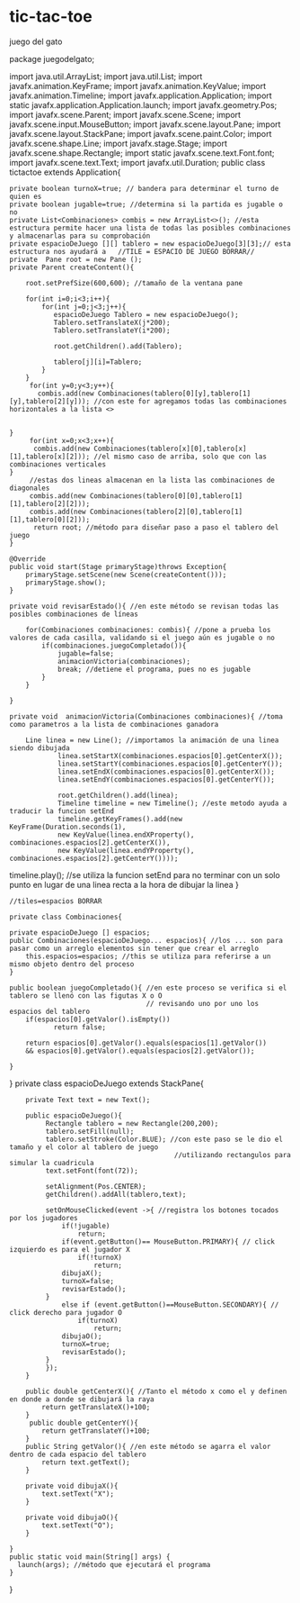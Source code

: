# tic-tac-toe
juego del gato

package juegodelgato;



import java.util.ArrayList;
import java.util.List;
import javafx.animation.KeyFrame;
import javafx.animation.KeyValue;
import javafx.animation.Timeline;
import javafx.application.Application;
import static javafx.application.Application.launch;
import javafx.geometry.Pos;
import javafx.scene.Parent;
import javafx.scene.Scene;
import javafx.scene.input.MouseButton;
import javafx.scene.layout.Pane;
import javafx.scene.layout.StackPane;
import javafx.scene.paint.Color;
import javafx.scene.shape.Line;
import javafx.stage.Stage;
import javafx.scene.shape.Rectangle;
import static javafx.scene.text.Font.font;
import javafx.scene.text.Text;
import javafx.util.Duration;
public class tictactoe extends Application{
    
    private boolean turnoX=true; // bandera para determinar el turno de quien es
    private boolean jugable=true; //determina si la partida es jugable o no 
    private List<Combinaciones> combis = new ArrayList<>(); //esta estructura permite hacer una lista de todas las posibles combinaciones y almacenarlas para su comprobación
    private espacioDeJuego [][] tablero = new espacioDeJuego[3][3];// esta estructura nos ayudará a   //TILE = ESPACIO DE JUEGO BORRAR// 
    private  Pane root = new Pane ();
    private Parent createContent(){
       
        root.setPrefSize(600,600); //tamaño de la ventana pane
        
        for(int i=0;i<3;i++){
            for(int j=0;j<3;j++){
               espacioDeJuego Tablero = new espacioDeJuego(); 
               Tablero.setTranslateX(j*200);
               Tablero.setTranslateY(i*200); 
               
               root.getChildren().add(Tablero);
               
               tablero[j][i]=Tablero;
            }
        }
         for(int y=0;y<3;y++){
           combis.add(new Combinaciones(tablero[0][y],tablero[1][y],tablero[2][y])); //con este for agregamos todas las combinaciones horizontales a la lista <>
             
             
    }
         for(int x=0;x<3;x++){
          combis.add(new Combinaciones(tablero[x][0],tablero[x][1],tablero[x][2])); //el mismo caso de arriba, solo que con las combinaciones verticales
    }
         //estas dos lineas almacenan en la lista las combinaciones de diagonales
         combis.add(new Combinaciones(tablero[0][0],tablero[1][1],tablero[2][2]));
         combis.add(new Combinaciones(tablero[2][0],tablero[1][1],tablero[0][2]));
          return root; //método para diseñar paso a paso el tablero del juego
    }

    @Override
    public void start(Stage primaryStage)throws Exception{
        primaryStage.setScene(new Scene(createContent()));
        primaryStage.show(); 
    }
    
    private void revisarEstado(){ //en este método se revisan todas las posibles combinaciones de líneas
        
        for(Combinaciones combinaciones: combis){ //pone a prueba los valores de cada casilla, validando si el juego aún es jugable o no
            if(combinaciones.juegoCompletado()){
                jugable=false;
                animacionVictoria(combinaciones);
                break; //detiene el programa, pues no es jugable
            }
        }
        
    }
    
    private void  animacionVictoria(Combinaciones combinaciones){ //toma como parametros a la lista de combinaciones ganadora
        
        Line linea = new Line(); //importamos la animación de una linea siendo dibujada 
                linea.setStartX(combinaciones.espacios[0].getCenterX());
                linea.setStartY(combinaciones.espacios[0].getCenterY());
                linea.setEndX(combinaciones.espacios[0].getCenterX());
                linea.setEndY(combinaciones.espacios[0].getCenterY());
                
                root.getChildren().add(linea);
                Timeline timeline = new Timeline(); //este metodo ayuda a traducir la funcion setEnd
                timeline.getKeyFrames().add(new KeyFrame(Duration.seconds(1),
                new KeyValue(linea.endXProperty(), combinaciones.espacios[2].getCenterX()),
                new KeyValue(linea.endYProperty(), combinaciones.espacios[2].getCenterY())));
timeline.play();
//se utiliza la funcion setEnd para no terminar con un solo punto en lugar de una linea recta a la hora de dibujar la linea
    }           
    
    //tiles=espacios BORRAR
    
    private class Combinaciones{
    
    private espacioDeJuego [] espacios;
    public Combinaciones(espacioDeJuego... espacios){ //los ... son para pasar como un arreglo elementos sin tener que crear el arreglo
        this.espacios=espacios; //this se utiliza para referirse a un mismo objeto dentro del proceso
    }
    
    public boolean juegoCompletado(){ //en este proceso se verifica si el tablero se llenó con las figutas X o O 
                                      // revisando uno por uno los espacios del tablero
        if(espacios[0].getValor().isEmpty())
               return false;
        
        return espacios[0].getValor().equals(espacios[1].getValor())
        && espacios[0].getValor().equals(espacios[2].getValor());
                
    }
    
    
    
}
    private class espacioDeJuego extends StackPane{
        
        private Text text = new Text();
        
        public espacioDeJuego(){  
             Rectangle tablero = new Rectangle(200,200);
             tablero.setFill(null);
             tablero.setStroke(Color.BLUE); //con este paso se le dio el tamaño y el color al tablero de juego
                                             //utilizando rectangulos para simular la cuadricula
             text.setFont(font(72));
             
             setAlignment(Pos.CENTER);
             getChildren().addAll(tablero,text);
             
             setOnMouseClicked(event ->{ //registra los botones tocados por los jugadores
                 if(!jugable)
                     return;
                 if(event.getButton()== MouseButton.PRIMARY){ // click izquierdo es para el jugador X
                     if(!turnoX)
                         return;
                 dibujaX(); 
                 turnoX=false;
                 revisarEstado();
             }
                 else if (event.getButton()==MouseButton.SECONDARY){ // click derecho para jugador O 
                     if(turnoX)
                         return;
                 dibujaO();
                 turnoX=true;
                 revisarEstado();
             }
             });
        }
        
        public double getCenterX(){ //Tanto el método x como el y definen en donde a donde se dibujará la raya
            return getTranslateX()+100;
        }
         public double getCenterY(){
            return getTranslateY()+100;
        }
        public String getValor(){ //en este método se agarra el valor dentro de cada espacio del tablero
            return text.getText();
        }
        
        private void dibujaX(){
            text.setText("X");
        }
        
        private void dibujaO(){
            text.setText("O");
        }
        
    }
    public static void main(String[] args) {
      launch(args); //método que ejecutará el programa
    }
    
}
